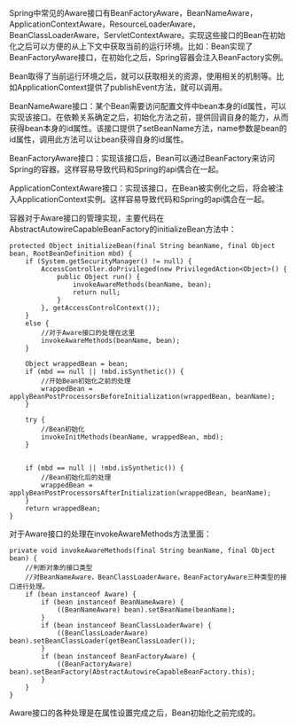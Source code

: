 Spring中常见的Aware接口有BeanFactoryAware，BeanNameAware，ApplicationContextAware，ResourceLoaderAware，BeanClassLoaderAware，ServletContextAware。实现这些接口的Bean在初始化之后可以方便的从上下文中获取当前的运行环境。比如：Bean实现了BeanFactoryAware接口，在初始化之后，Spring容器会注入BeanFactory实例。

Bean取得了当前运行环境之后，就可以获取相关的资源，使用相关的机制等。比如ApplicationContext提供了publishEvent方法，就可以调用。

BeanNameAware接口：某个Bean需要访问配置文件中bean本身的id属性，可以实现该接口。在依赖关系确定之后，初始化方法之前，提供回调自身的能力，从而获得bean本身的id属性。该接口提供了setBeanName方法，name参数是bean的id属性，调用此方法可以让bean获得自身的id属性。

BeanFactoryAware接口：实现该接口后，Bean可以通过BeanFactory来访问Spring的容器。这样容易导致代码和Spring的api偶合在一起。

ApplicationContextAware接口：实现该接口，在Bean被实例化之后，将会被注入ApplicationContext实例。这样容易导致代码和Spring的api偶合在一起。


容器对于Aware接口的管理实现，主要代码在AbstractAutowireCapableBeanFactory的initializeBean方法中：

```
protected Object initializeBean(final String beanName, final Object bean, RootBeanDefinition mbd) {
	if (System.getSecurityManager() != null) {
		AccessController.doPrivileged(new PrivilegedAction<Object>() {
			public Object run() {
				invokeAwareMethods(beanName, bean);
				return null;
			}
		}, getAccessControlContext());
	}
	else {
		//对于Aware接口的处理在这里
		invokeAwareMethods(beanName, bean);
	}

	Object wrappedBean = bean;
	if (mbd == null || !mbd.isSynthetic()) {
		//开始Bean初始化之前的处理
		wrappedBean = applyBeanPostProcessorsBeforeInitialization(wrappedBean, beanName);
	}

	try {
		//Bean初始化
		invokeInitMethods(beanName, wrappedBean, mbd);
	}
	

	if (mbd == null || !mbd.isSynthetic()) {
		//Bean初始化后的处理
		wrappedBean = applyBeanPostProcessorsAfterInitialization(wrappedBean, beanName);
	}
	return wrappedBean;
}
```

对于Aware接口的处理在invokeAwareMethods方法里面：

```
private void invokeAwareMethods(final String beanName, final Object bean) {
	//判断对象的接口类型
	//对BeanNameAware，BeanClassLoaderAware，BeanFactoryAware三种类型的接口进行处理。
	if (bean instanceof Aware) {
		if (bean instanceof BeanNameAware) {
			((BeanNameAware) bean).setBeanName(beanName);
		}
		if (bean instanceof BeanClassLoaderAware) {
			((BeanClassLoaderAware) bean).setBeanClassLoader(getBeanClassLoader());
		}
		if (bean instanceof BeanFactoryAware) {
			((BeanFactoryAware) bean).setBeanFactory(AbstractAutowireCapableBeanFactory.this);
		}
	}
}
```

Aware接口的各种处理是在属性设置完成之后，Bean初始化之前完成的。
